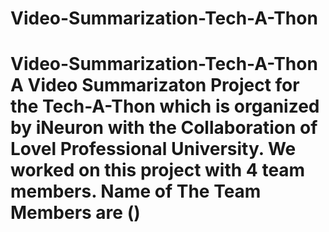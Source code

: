 # Video-Summarization-Tech-A-Thon
# Video-Summarization-Tech-A-Thon A Video Summarizaton Project for the Tech-A-Thon which is organized by iNeuron with the Collaboration of Lovel Professional University.  We worked on this project with 4 team members.  Name of The Team Members are ()
